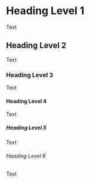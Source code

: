# Heading Level 1

Text

## Heading Level 2

Text

### Heading Level 3

Text

#### Heading Level 4

Text

##### Heading Level 5

Text

###### Heading Level 6

Text
